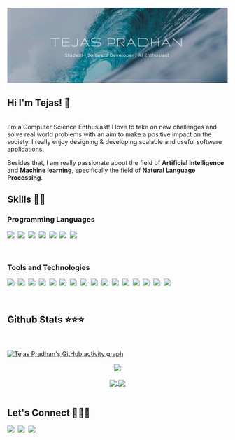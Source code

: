 ![Header](https://github.com/tejaspradhan/tejaspradhan/blob/main/header.png?raw=true)

## Hi I'm Tejas! 👋
<br/>
I'm a Computer Science Enthusiast! I love to take on new challenges and solve real world problems with an aim to make a positive impact on the society.
I really enjoy designing & developing scalable and useful software applications. 

Besides that, I am really passionate about the field of **Artificial Intelligence** and **Machine learning**, specifically the field of **Natural Language Processing**. 
<br>

## Skills 👨‍🔬

### Programming Languages

![](https://img.shields.io/badge/C-00599C?style=for-the-badge&logo=c&logoColor=white)&nbsp;&nbsp;![](	https://img.shields.io/badge/C%2B%2B-00599C?style=for-the-badge&logo=c%2B%2B&logoColor=white)&nbsp;&nbsp;![](https://img.shields.io/badge/Java-ED8B00?style=for-the-badge&logo=java&logoColor=white)&nbsp;&nbsp;![](https://img.shields.io/badge/Python-14354C?style=for-the-badge&logo=python&logoColor=white)&nbsp;&nbsp;![](https://img.shields.io/badge/HTML-239120?style=for-the-badge&logo=html5&logoColor=white)&nbsp;&nbsp;![](https://img.shields.io/badge/CSS-239120?&style=for-the-badge&logo=css3&logoColor=white)&nbsp;&nbsp;![](https://img.shields.io/badge/JavaScript-F7DF1E?style=for-the-badge&logo=javascript&logoColor=black)

<br/>

### Tools and Technologies
![](https://img.shields.io/badge/Node.js-43853D?style=for-the-badge&logo=node.js&logoColor=white)&nbsp;&nbsp;![](https://img.shields.io/badge/Express.js-000000?style=for-the-badge&logo=express&logoColor=white)&nbsp;&nbsp;![](https://img.shields.io/badge/Flask-000000?style=for-the-badge&logo=flask&logoColor=white)&nbsp;&nbsp;![](https://img.shields.io/badge/Jupyter-F37626.svg?&style=for-the-badge&logo=Jupyter&logoColor=white)&nbsp;&nbsp;![](https://img.shields.io/badge/numpy-013243?style=for-the-badge&logo=numpy&logoColor=white)&nbsp;&nbsp;![](https://img.shields.io/badge/pandas-150458?style=for-the-badge&logo=pandas&logoColor=white)&nbsp;&nbsp;![](https://img.shields.io/badge/scikit_learn-f7931e?style=for-the-badge&logo=scikit-learn&logoColor=white)&nbsp;&nbsp;![](https://img.shields.io/badge/TensorFlow-ff6f00?style=for-the-badge&logo=tensorflow&logoColor=white)&nbsp;&nbsp;![](https://img.shields.io/badge/MongoDB-4EA94B?style=for-the-badge&logo=mongodb&logoColor=white)&nbsp;&nbsp;![](https://img.shields.io/badge/MySQL-00000F?style=for-the-badge&logo=mysql&logoColor=white)&nbsp;&nbsp;![](https://img.shields.io/badge/Bootstrap-563D7C?style=for-the-badge&logo=bootstrap&logoColor=white)&nbsp;&nbsp;![](https://img.shields.io/badge/React-20232A?style=for-the-badge&logo=react&logoColor=61DAFB)&nbsp;&nbsp;![](https://img.shields.io/badge/jQuery-0769AD?style=for-the-badge&logo=jquery&logoColor=white)&nbsp;&nbsp;![](https://img.shields.io/badge/Shell_Script-121011?style=for-the-badge&logo=gnu-bash&logoColor=white)&nbsp;&nbsp;![](https://img.shields.io/badge/Git-F05032?style=for-the-badge&logo=git&logoColor=white)&nbsp;&nbsp;![](https://img.shields.io/badge/Visual_Studio_Code-0078D4?style=for-the-badge&logo=visual%20studio%20code&logoColor=white)


<br/>


## Github Stats ⭐⭐⭐
<br/>

[![Tejas Pradhan's GitHub activity graph](https://activity-graph.herokuapp.com/graph?username=tejaspradhan&theme=react-dark&hide_border=true)](https://github.com/tejaspradhan/)



<div align="center">
  <a >
  <img align="center" src="https://github-readme-streak-stats.herokuapp.com/?user=tejaspradhan&theme=black-ice&hide_border=true" width="800">
  </a>
  <br/>
  <br/>
  
  <a href="https://github.com/tejaspradhan/github-readme-stats">
    <img align="center" src="https://github-readme-stats.vercel.app/api/top-langs/?username=tejaspradhan&theme=dark&hide_border=true&text_color=fff&icon_color=03e8fc&title_color=03e8fc&count_private=true" />
  </a>
 <a href="https://github.com/tejaspradhan/github-readme-stats">
    <img align="center" src="https://github-readme-stats.vercel.app/api?username=tejaspradhan&count_private=true&theme=dark&show_icons=true&hide_border=true&text_color=fff&icon_color=03e8fc&title_color=03e8fc&card_width=3&line_height=40" />
  </a>
</div>
<br>

## Let's Connect 🧑‍🤝‍🧑 

[![](https://img.shields.io/badge/LinkedIn-0077B5?style=for-the-badge&logo=linkedin&logoColor=white)](https://www.linkedin.com/in/tejas-p-64aa4a11b/)&nbsp;&nbsp;[![](https://img.shields.io/badge/Instagram-E4405F?style=for-the-badge&logo=instagram&logoColor=white)](https://www.instagram.com/tejaspradhan135/)&nbsp;&nbsp;[![](https://img.shields.io/badge/Facebook-1877F2?style=for-the-badge&logo=facebook&logoColor=white)](https://www.facebook.com/profile.php?id=100007944122914)

<!--
**tejaspradhan/tejaspradhan** is a ✨ _special_ ✨ repository because its `README.md` (this file) appears on your GitHub profile.

Here are some ideas to get you started:

- 🔭 I’m currently working on ...
- 🌱 I’m currently learning ...
- 👯 I’m looking to collaborate on ...
- 🤔 I’m looking for help with ...
- 💬 Ask me about ...
- 📫 How to reach me: ...
- 😄 Pronouns: ...
- ⚡ Fun fact: ...
-->

